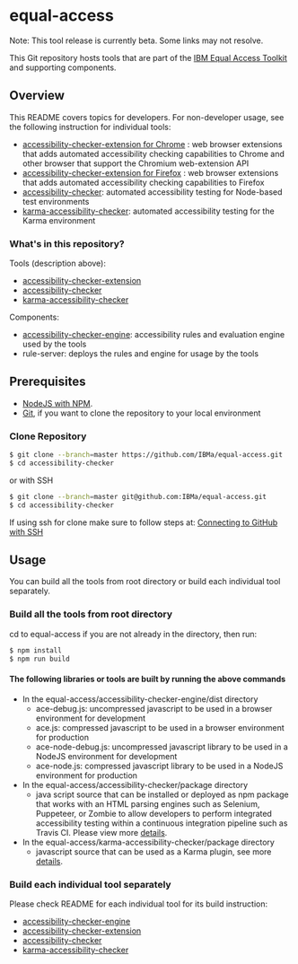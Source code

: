 # equal-access

Note: This tool release is currently beta. Some links may not resolve.

This Git repository hosts tools that are part of the [IBM Equal Access Toolkit](https://ibm.com/able/toolkit) and supporting components.

## Overview

This README covers topics for developers. For non-developer usage, see the following instruction for individual tools:
* [accessibility-checker-extension for Chrome]() : web browser extensions that adds automated accessibility checking capabilities to Chrome and other browser that support the Chromium web-extension API
* [accessibility-checker-extension for Firefox]() : web browser extensions that adds automated accessibility checking capabilities to Firefox
* [accessibility-checker]([accessibility-checker/README.md](https://www.npmjs.com/package/accessibility-checker)): automated accessibility testing for Node-based test environments
* [karma-accessibility-checker](https://www.npmjs.com/package/karma-accessibility-checker): automated accessibility testing for the Karma environment

### What's in this repository?

Tools (description above):
* [accessibility-checker-extension](accessibility-checker-extension/README.md)
* [accessibility-checker](accessibility-checker/README.md)
* [karma-accessibility-checker](karma-accessibility-checker/README.md)

Components:
* [accessibility-checker-engine](accessibility-checker-engine/README.md): accessibility rules and evaluation engine used by the tools
* rule-server: deploys the rules and engine for usage by the tools

## Prerequisites

* [NodeJS with NPM](https://nodejs.org/en/download/).
* [Git](https://git-scm.com/downloads), if you want to clone the repository to your local environment

### Clone Repository

```bash
$ git clone --branch=master https://github.com/IBMa/equal-access.git
$ cd accessibility-checker
```
or with SSH

```bash
$ git clone --branch=master git@github.com:IBMa/equal-access.git
$ cd accessibility-checker
```

If using ssh for clone make sure to follow steps at: [Connecting to GitHub with SSH](https://help.github.com/articles/connecting-to-github-with-ssh/)

## Usage

You can build all the tools from root directory or build each individual tool separately.  

### Build all the tools from root directory

cd to equal-access if you are not already in the directory, then run:

```bash
$ npm install
$ npm run build
```

#### The following libraries or tools are built by running the above commands

* In the equal-access/accessibility-checker-engine/dist directory
  * ace-debug.js: uncompressed javascript to be used in a browser environment for development
  * ace.js: compressed javascript to be used in a browser environment for production
  * ace-node-debug.js: uncompressed javascript library to be used in a NodeJS environment for development
  * ace-node.js: compressed javascript library to be used in a NodeJS environment for production
* In the equal-access/accessibility-checker/package directory
  * java script source that can be installed or deployed as npm package that works with an HTML parsing engines such as Selenium, Puppeteer, or Zombie to allow developers to perform integrated accessibility testing within a continuous integration pipeline such as Travis CI. Please view more [details](accessibility-checker/src/README.md).
* In the equal-access/karma-accessibility-checker/package directory
  * javascript source that can be used as a Karma plugin, see more [details](karma-accessibility-checker/README.md).  

### Build each individual tool separately

Please check README for each individual tool for its build instruction:

* [accessibility-checker-engine](accessibility-checker-engine/README.md)
* [accessibility-checker-extension](accessibility-checker-extension/README.md)
* [accessibility-checker](accessibility-checker/README.md)
* [karma-accessibility-checker](karma-accessibility-checker/README.md) 
